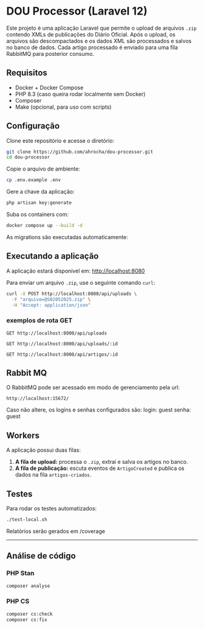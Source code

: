 # DOU Processor (Laravel 12)

Este projeto é uma aplicação Laravel que permite o upload de arquivos `.zip` contendo XMLs de publicações do Diário Oficial. Após o upload, os arquivos são descompactados e os dados XML são processados e salvos no banco de dados. Cada artigo processado é enviado para uma fila RabbitMQ para posterior consumo.

## Requisitos

- Docker + Docker Compose
- PHP 8.3 (caso queira rodar localmente sem Docker)
- Composer
- Make (opcional, para uso com scripts)

## Configuração

Clone este repositório e acesse o diretório:

```bash
git clone https://github.com/ahrocha/dou-processor.git
cd dou-processor
```

Copie o arquivo de ambiente:

```bash
cp .env.example .env
```

Gere a chave da aplicação:

```bash
php artisan key:generate
```

Suba os containers com:

```bash
docker compose up --build -d
```

As migrations são executadas automaticamente:

## Executando a aplicação

A aplicação estará disponível em: [http://localhost:8080](http://localhost:8080)

Para enviar um arquivo `.zip`, use o seguinte comando `curl`:

```bash
curl -X POST http://localhost:8080/api/uploads \
  -F "arquivo=@S02052025.zip" \
  -H "Accept: application/json"
```

### exemplos de rota GET
```
GET http://localhost:8000/api/uploads

GET http://localhost:8000/api/uploads/:id

GET http://localhost:8000/api/artigos/:id

```

## Rabbit MQ
O RabbitMQ pode ser acessado em modo de gerenciamento pela url:
```
http://localhost:15672/
```
Caso não altere, os logins e senhas configurados são:
login: guest
senha: guest

## Workers

A aplicação possui duas filas:

1. **A fila de upload:** processa o `.zip`, extrai e salva os artigos no banco.
2. **A fila de publicação:** escuta eventos de `ArtigoCreated` e publica os dados na fila `artigos-criados`.

## Testes

Para rodar os testes automatizados:

```bash
./test-local.sh
```
Relatórios serão gerados em /coverage

---

## Análise de código

### PHP Stan
```bash
composer analyse
```

### PHP CS
```bash
composer cs:check
composer cs:fix
```
